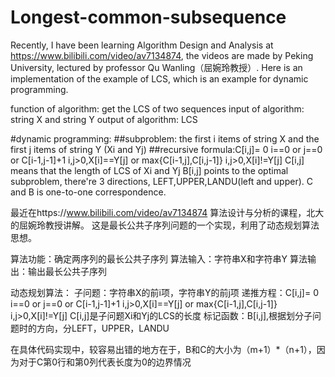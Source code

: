 # Longest-common-subsequence
Recently, I have been learning Algorithm Design and Analysis at https://www.bilibili.com/video/av7134874, the videos are made by Peking University, lectured by professor Qu Wanling（屈婉玲教授）. Here is an implementation of the example of LCS, which is an example for dynamic programming.

function of algorithm: get the LCS of two sequences
input of algorithm: string X and string Y
output of algorithm: LCS

#dynamic programming:
  ##subproblem: the first i items of string X and the first j items of string Y (Xi and Yj)
  ##recursive formula:C[i,j]=	0	              i==0 or j==0
	       				or  C[i-1,j-1]+1	          i,j>0,X[i]==Y[j]
					      or  max{C[i-1,j],C[i,j-1]}	i,j>0,X[i]!=Y[j]
            C[i,j] means that the length of LCS of Xi and Yj
  B[i,j] points to the optimal subproblem, there're 3 directions, LEFT,UPPER,LANDU(left and upper).
  C and B is one-to-one correspondence.


最近在https://www.bilibili.com/video/av7134874 算法设计与分析的课程，北大的屈婉玲教授讲解。
这是最长公共子序列问题的一个实现，利用了动态规划算法思想。

算法功能：确定两序列的最长公共子序列
算法输入：字符串X和字符串Y
算法输出：输出最长公共子序列

动态规划算法：
	子问题：字符串X的前i项，字符串Y的前j项
	递推方程：C[i,j]=	0	                     i==0 or j==0
	       				or  C[i-1,j-1]+1	          i,j>0,X[i]==Y[j]
					      or  max{C[i-1,j],C[i,j-1]}	i,j>0,X[i]!=Y[j]
            C[i,j]是子问题Xi和Yj的LCS的长度
	标记函数：B[i,j],根据划分子问题时的方向，分LEFT，UPPER，LANDU

在具体代码实现中，较容易出错的地方在于，B和C的大小为（m+1）*（n+1），因为对于C第0行和第0列代表长度为0的边界情况
